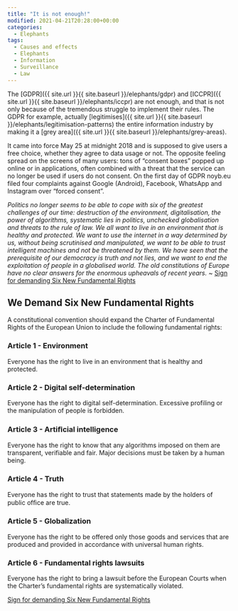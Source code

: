 ```yaml
---
title: "It is not enough!"
modified: 2021-04-21T20:28:00+00:00
categories:
  - Elephants
tags:
  - Causes and effects
  - Elephants
  - Information
  - Surveillance
  - Law
---
```


The [GDPR]({{ site.url }}{{ site.baseurl }}/elephants/gdpr) and [ICCPR]({{ site.url }}{{ site.baseurl }}/elephants/iccpr) are not enough, and that is not only because of the tremendous struggle to implement their rules. The GDPR for example, actually [legitimises]({{ site.url }}{{ site.baseurl }}/elephants/legitimisation-patterns) the entire information industry by making it a [grey area]({{ site.url }}{{ site.baseurl }}/elephants/grey-areas). 

It came into force May 25 at midnight 2018 and is supposed to give users a free choice, whether they agree to data usage or not. The opposite feeling spread on the screens of many users: tons of “consent boxes” popped up online or in applications, often combined with a threat that the service can no longer be used if users do not consent. On the first day of GDPR noyb.eu filed four complaints against Google (Android), Facebook, WhatsApp and Instagram over “forced consent”. 

_Politics no longer seems to be able to cope with six of the greatest challenges of our time: destruction of the environment, digitalisation, the power of algorithms, systematic lies in politics, unchecked globalisation and threats to the rule of law. We all want to live in an environment that is healthy and protected. We want to use the internet in a way determined by us, without being scrutinised and manipulated, we want to be able to trust intelligent machines and not be threatened by them. We have seen that the prerequisite of our democracy is truth and not lies, and we want to end the exploitation of people in a globalised world. The old constitutions of Europe have no clear answers for the enormous upheavals of recent years._ ~ [Sign for demanding Six New Fundamental Rights](https://you.wemove.eu/campaigns/for-new-fundamental-rights-in-europe)

## We Demand Six New Fundamental Rights

A constitutional convention should expand the Charter of Fundamental Rights of the European Union to include the following fundamental rights:

### Article 1 - Environment

Everyone has the right to live in an environment that is healthy and protected.

### Article 2 - Digital self-determination

Everyone has the right to digital self-determination. Excessive profiling or the manipulation of people is forbidden.

### Article 3 - Artiﬁcial intelligence

Everyone has the right to know that any algorithms imposed on them are transparent, verifiable and fair. Major decisions must be taken by a human being.

### Article 4 - Truth

Everyone has the right to trust that statements made by the holders of public ofﬁce are true.

### Article 5 - Globalization

Everyone has the right to be offered only those goods and services that are produced and provided in accordance with universal human rights.

### Article 6 - Fundamental rights lawsuits

Everyone has the right to bring a lawsuit before the European Courts when the Charter’s fundamental rights are systematically violated.

[Sign for demanding Six New Fundamental Rights](https://you.wemove.eu/campaigns/for-new-fundamental-rights-in-europe)
